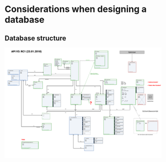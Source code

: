 # Considerations when designing a database

## Database structure

<!--
### DB Structure

![db_tree_structure](./img/db_tree_structure.png "Goalpilot DB Structure")

### Relationship Diagram
-->

![db_relationship_diagram](./img/db_relationship_diagram.png "Goalpilot DB Relationship Diagram")
